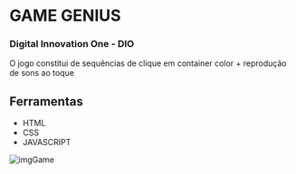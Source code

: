 # GAME GENIUS
### Digital Innovation One - DIO

O jogo constitui de sequências de clique em container color + reprodução de sons ao toque

## Ferramentas
* HTML
* CSS
* JAVASCRIPT




![imgGame](https://user-images.githubusercontent.com/58946493/137824547-7bc9a0ff-aa8c-4a6c-aa5e-4684701dbb26.PNG)  
